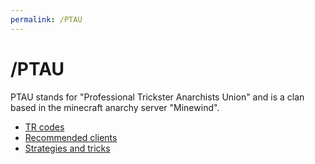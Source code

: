 ```yaml
---
permalink: /PTAU
---
```

# /PTAU
PTAU stands for "Professional Trickster Anarchists Union" and is a clan based in the minecraft anarchy server "Minewind".<br/>
- [TR codes](./tr.md)
- [Recommended clients](./clients.md)
- [Strategies and tricks](../wip.md)

